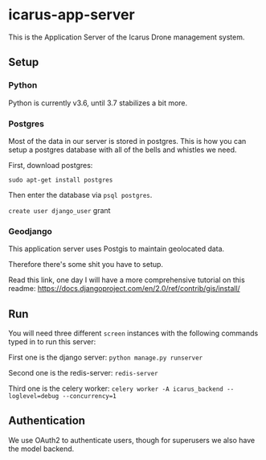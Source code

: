 # icarus-app-server
This is the Application Server of the Icarus Drone management system.


## Setup

### Python

Python is currently v3.6, until 3.7 stabilizes a bit more.

### Postgres

Most of the data in our server is stored in postgres. This is how you can setup a postgres database with all of the bells and whistles we need.

First, download postgres:

`sudo apt-get install postgres`

Then enter the database via `psql postgres`.

`create user django_user`
grant 

### Geodjango

This application server uses Postgis to maintain geolocated data.

Therefore there's some shit you have to setup.

Read this link, one day I will have a more comprehensive tutorial on this readme: https://docs.djangoproject.com/en/2.0/ref/contrib/gis/install/

## Run

You will need three different `screen` instances with the following commands typed in to run this server: 

First one is the django server: `python manage.py runserver`

Second one is the redis-server: `redis-server`

Third one is the celery worker: `celery worker -A icarus_backend --loglevel=debug --concurrency=1`

## Authentication

We use OAuth2 to authenticate users, though for superusers we also have the model backend. 